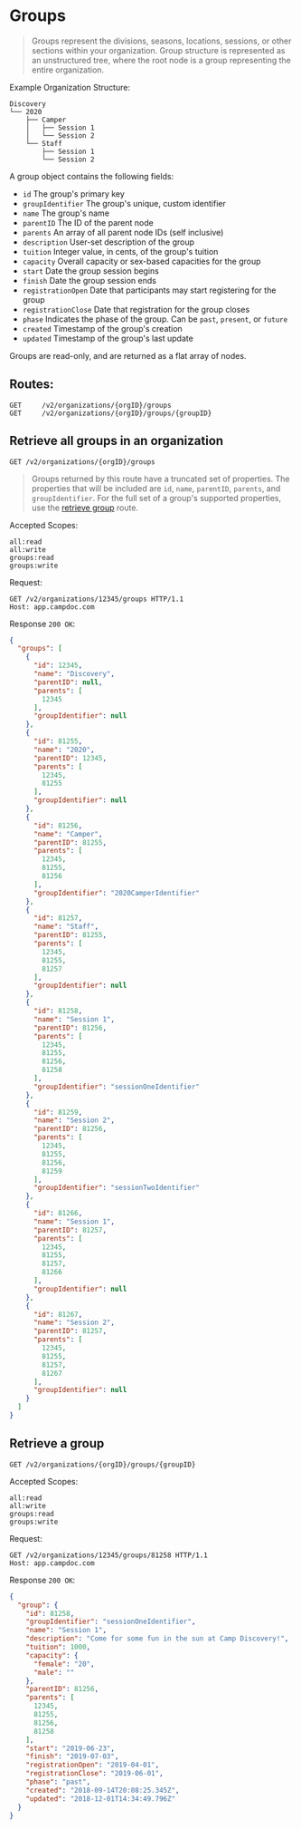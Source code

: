 # Groups

> Groups represent the divisions, seasons, locations, sessions, or other sections within your organization. Group structure is represented as an unstructured tree, where the root node is a group representing the entire organization.

Example Organization Structure:
```
Discovery
└── 2020
    ├── Camper
    │   ├── Session 1
    │   └── Session 2
    └── Staff
        ├── Session 1
        └── Session 2
```

A group object contains the following fields:

- `id` The group's primary key
- `groupIdentifier` The group's unique, custom identifier
- `name` The group's name
- `parentID` The ID of the parent node
- `parents` An array of all parent node IDs (self inclusive)
- `description` User-set description of the group
- `tuition` Integer value, in cents, of the group's tuition
- `capacity` Overall capacity or sex-based capacities for the group
- `start` Date the group session begins
- `finish` Date the group session ends
- `registrationOpen` Date that participants may start registering for the group
- `registrationClose` Date that registration for the group closes
- `phase` Indicates the phase of the group. Can be `past`, `present`, or `future`
- `created` Timestamp of the group's creation
- `updated` Timestamp of the group's last update

Groups are read-only, and are returned as a flat array of nodes.

## Routes:

```
GET     /v2/organizations/{orgID}/groups
GET     /v2/organizations/{orgID}/groups/{groupID}
```
## Retrieve all groups in an organization

```
GET /v2/organizations/{orgID}/groups
```

> Groups returned by this route have a truncated set of properties. The properties that will be included are `id`, `name`, `parentID`, `parents`, and `groupIdentifier`. For the full set of a group's supported properties, use the [retrieve group](#retrieve_group) route.

Accepted Scopes:
```
all:read
all:write
groups:read
groups:write
```

Request:

```
GET /v2/organizations/12345/groups HTTP/1.1
Host: app.campdoc.com
```

Response `200 OK`:

```json
{
  "groups": [
    {
      "id": 12345,
      "name": "Discovery",
      "parentID": null,
      "parents": [
        12345
      ],
      "groupIdentifier": null
    },
    {
      "id": 81255,
      "name": "2020",
      "parentID": 12345,
      "parents": [
        12345,
        81255
      ],
      "groupIdentifier": null
    },
    {
      "id": 81256,
      "name": "Camper",
      "parentID": 81255,
      "parents": [
        12345,
        81255,
        81256
      ],
      "groupIdentifier": "2020CamperIdentifier"
    },
    {
      "id": 81257,
      "name": "Staff",
      "parentID": 81255,
      "parents": [
        12345,
        81255,
        81257
      ],
      "groupIdentifier": null
    },
    {
      "id": 81258,
      "name": "Session 1",
      "parentID": 81256,
      "parents": [
        12345,
        81255,
        81256,
        81258
      ],
      "groupIdentifier": "sessionOneIdentifier"
    },
    {
      "id": 81259,
      "name": "Session 2",
      "parentID": 81256,
      "parents": [
        12345,
        81255,
        81256,
        81259
      ],
      "groupIdentifier": "sessionTwoIdentifier"
    },
    {
      "id": 81266,
      "name": "Session 1",
      "parentID": 81257,
      "parents": [
        12345,
        81255,
        81257,
        81266
      ],
      "groupIdentifier": null
    },
    {
      "id": 81267,
      "name": "Session 2",
      "parentID": 81257,
      "parents": [
        12345,
        81255,
        81257,
        81267
      ],
      "groupIdentifier": null
    }
  ]
}
```

## <a name="retrieve_group"></a> Retrieve a group

```
GET /v2/organizations/{orgID}/groups/{groupID}
```

Accepted Scopes:
```
all:read
all:write
groups:read
groups:write
```

Request:

```
GET /v2/organizations/12345/groups/81258 HTTP/1.1
Host: app.campdoc.com
```

Response `200 OK`:

```json
{
  "group": {
    "id": 81258,
    "groupIdentifier": "sessionOneIdentifier",
    "name": "Session 1",
    "description": "Come for some fun in the sun at Camp Discovery!",
    "tuition": 1000,
    "capacity": {
      "female": "20",
      "male": ""
    },
    "parentID": 81256,
    "parents": [
      12345,
      81255,
      81256,
      81258
    ],
    "start": "2019-06-23",
    "finish": "2019-07-03",
    "registrationOpen": "2019-04-01",
    "registrationClose": "2019-06-01",
    "phase": "past",
    "created": "2018-09-14T20:08:25.345Z",
    "updated": "2018-12-01T14:34:49.796Z"
  }
}
```
